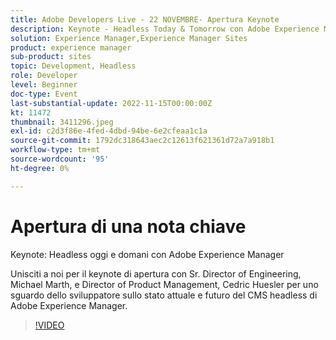 ```yaml
---
title: Adobe Developers Live - 22 NOVEMBRE- Apertura Keynote
description: Keynote - Headless Today & Tomorrow con Adobe Experience ManagerUnisciti a noi per il keynote di apertura con Sr. Director of Engineering, Michael Marth, e Director of Product Management, Cedric Huesler per uno sguardo dello sviluppatore sullo stato attuale e futuro del CMS headless di Adobe Experience Manager.
solution: Experience Manager,Experience Manager Sites
product: experience manager
sub-product: sites
topic: Development, Headless
role: Developer
level: Beginner
doc-type: Event
last-substantial-update: 2022-11-15T00:00:00Z
kt: 11472
thumbnail: 3411296.jpeg
exl-id: c2d3f86e-4fed-4dbd-94be-6e2cfeaa1c1a
source-git-commit: 1792dc318643aec2c12613f621361d72a7a918b1
workflow-type: tm+mt
source-wordcount: '95'
ht-degree: 0%

---
```


# Apertura di una nota chiave

Keynote: Headless oggi e domani con Adobe Experience Manager

Unisciti a noi per il keynote di apertura con Sr. Director of Engineering, Michael Marth, e Director of Product Management, Cedric Huesler per uno sguardo dello sviluppatore sullo stato attuale e futuro del CMS headless di Adobe Experience Manager.

>[!VIDEO](https://video.tv.adobe.com/v/3411296/?quality=12&learn=on)
